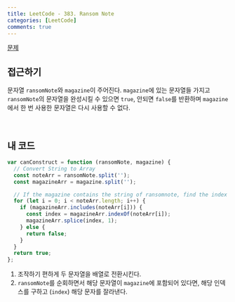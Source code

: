 ```yaml
---
title: LeetCode - 383. Ransom Note
categories: [LeetCode]
comments: true
---
```


[문제](https://leetcode.com/problems/ransom-note/)

## 접근하기

문자열 `ransomNote`와 `magazine`이 주어진다. `magazine`에 있는 문자열들 가지고 `ransomNote`의 문자열을 완성시킬 수 있으면 `true`, 안되면 `false`를 반환하며 `magazine`에서 한 번 사용한 문자열은 다시 사용할 수 없다.

<br>

## 내 코드

```js
var canConstruct = function (ransomNote, magazine) {
  // Convert String to Array
  const noteArr = ransomNote.split('');
  const magazineArr = magazine.split('');

  // If the magazine contains the string of ransomnote, find the index of the string and truncate the index.
  for (let i = 0; i < noteArr.length; i++) {
    if (magazineArr.includes(noteArr[i])) {
      const index = magazineArr.indexOf(noteArr[i]);
      magazineArr.splice(index, 1);
    } else {
      return false;
    }
  }
  return true;
};
```

1. 조작하기 편하게 두 문자열을 배열로 전환시킨다.
2. `ransomNote`를 순회하면서 해당 문자열이 `magazine`에 포함되어 있다면, 해당 인덱스를 구하고 (`index`) 해당 문자를 잘라낸다.
